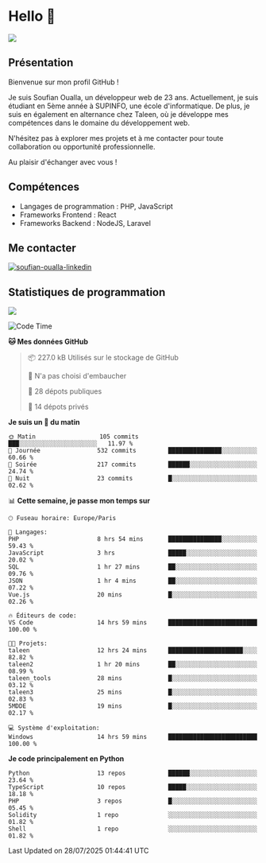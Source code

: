# Hello 👋

![](https://komarev.com/ghpvc/?username=OSoufian&color=1a1b27)

## Présentation

Bienvenue sur mon profil GitHub !

Je suis Soufian Oualla, un développeur web de 23 ans. Actuellement, je suis étudiant en 5ème année à SUPINFO, une école d'informatique. De plus, je suis en également en alternance chez Taleen, où je développe mes compétences dans le domaine du développement web.

N'hésitez pas à explorer mes projets et à me contacter pour toute collaboration ou opportunité professionnelle.

Au plaisir d'échanger avec vous !

## Compétences

- Langages de programmation : PHP, JavaScript
- Frameworks Frontend : React
- Frameworks Backend : NodeJS, Laravel

## Me contacter

<p>
<a href="https://www.linkedin.com/in/soufian-oualla/" target="_blank"><img align="center" src="https://img.shields.io/badge/-LinkedIn-0077B5?style=for-the-badge&logo=Linkedin&logoColor=white" alt="soufian-oualla-linkedin"/></a>

## Statistiques de programmation

<a href="https://github-readme-stats.vercel.app/api/top-langs/?username=OSoufian&layout=compact">
  <img align="center" src="https://github-readme-stats.vercel.app/api/top-langs/?username=OSoufian&layout=compact"/>
</a>

<br />

<!--START_SECTION:waka-->
![Code Time](http://img.shields.io/badge/Code%20Time-506%20hrs%2035%20mins-blue)

**🐱 Mes données GitHub** 

> 📦 227.0 kB Utilisés sur le stockage de GitHub 
 > 
> 🚫 N'a pas choisi d'embaucher
 > 
> 📜 28 dépots publiques 
 > 
> 🔑 14 dépots privés 
 > 
**Je suis un 🐤 du matin** 

```text
🌞 Matin                  105 commits         ███░░░░░░░░░░░░░░░░░░░░░░   11.97 % 
🌆 Journée                532 commits         ███████████████░░░░░░░░░░   60.66 % 
🌃 Soirée                 217 commits         ██████░░░░░░░░░░░░░░░░░░░   24.74 % 
🌙 Nuit                   23 commits          █░░░░░░░░░░░░░░░░░░░░░░░░   02.62 % 
```


📊 **Cette semaine, je passe mon temps sur** 

```text
🕑︎ Fuseau horaire: Europe/Paris

💬 Langages: 
PHP                      8 hrs 54 mins       ███████████████░░░░░░░░░░   59.43 % 
JavaScript               3 hrs               █████░░░░░░░░░░░░░░░░░░░░   20.02 % 
SQL                      1 hr 27 mins        ██░░░░░░░░░░░░░░░░░░░░░░░   09.76 % 
JSON                     1 hr 4 mins         ██░░░░░░░░░░░░░░░░░░░░░░░   07.22 % 
Vue.js                   20 mins             █░░░░░░░░░░░░░░░░░░░░░░░░   02.26 % 

🔥 Éditeurs de code: 
VS Code                  14 hrs 59 mins      █████████████████████████   100.00 % 

🐱‍💻 Projets: 
taleen                   12 hrs 24 mins      █████████████████████░░░░   82.82 % 
taleen2                  1 hr 20 mins        ██░░░░░░░░░░░░░░░░░░░░░░░   08.99 % 
taleen_tools             28 mins             █░░░░░░░░░░░░░░░░░░░░░░░░   03.12 % 
taleen3                  25 mins             █░░░░░░░░░░░░░░░░░░░░░░░░   02.83 % 
5MDDE                    19 mins             █░░░░░░░░░░░░░░░░░░░░░░░░   02.17 % 

💻 Système d'exploitation: 
Windows                  14 hrs 59 mins      █████████████████████████   100.00 % 
```

**Je code principalement en Python** 

```text
Python                   13 repos            ██████░░░░░░░░░░░░░░░░░░░   23.64 % 
TypeScript               10 repos            █████░░░░░░░░░░░░░░░░░░░░   18.18 % 
PHP                      3 repos             █░░░░░░░░░░░░░░░░░░░░░░░░   05.45 % 
Solidity                 1 repo              ░░░░░░░░░░░░░░░░░░░░░░░░░   01.82 % 
Shell                    1 repo              ░░░░░░░░░░░░░░░░░░░░░░░░░   01.82 % 
```




 Last Updated on 28/07/2025 01:44:41 UTC
<!--END_SECTION:waka-->
